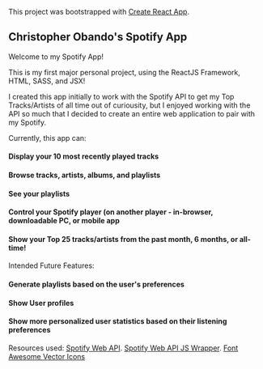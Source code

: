 This project was bootstrapped with [Create React App](https://github.com/facebook/create-react-app).

## Christopher Obando's Spotify App
Welcome to my Spotify App!

This is my first major personal project, using the ReactJS Framework, HTML, SASS, and JSX!

I created this app initially to work with the Spotify API to get my Top Tracks/Artists of all time out of curiousity,
but I enjoyed working with the API so much that I decided to create an entire web application to pair with my Spotify.

Currently, this app can:
#### Display your 10 most recently played tracks
#### Browse tracks, artists, albums, and playlists
#### See your playlists
#### Control your Spotify player (on another player - in-browser, downloadable PC, or mobile app
#### Show your Top 25 tracks/artists from the past month, 6 months, or all-time!

Intended Future Features:
#### Generate playlists based on the user's preferences
#### Show User profiles
#### Show more personalized user statistics based on their listening preferences

Resources used:
[Spotify Web API](https://developer.spotify.com/documentation/web-api/reference/).
[Spotify Web API JS Wrapper](https://doxdox.org/jmperez/spotify-web-api-js).
[Font Awesome Vector Icons](https://fontawesome.com/)
